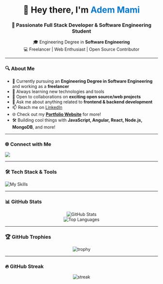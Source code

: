 <h1 align="center">👋 Hey there, I'm <span style="color:#007acc">Adem Mami</span></h1>
<h3 align="center">🚀 Passionate Full Stack Developer & Software Engineering Student</h3>

<p align="center">
  🎓 Engineering Degree in <strong>Software Engineering</strong> <br>
  💻 Freelancer | Web Enthusiast | Open Source Contributor <br>
</p>

---

### 🔍 About Me

- 🔭 Currently pursuing an **Engineering Degree in Software Engineering** and working as a **freelancer**
- 🌱 Always learning new technologies and tools
- 👯 Open to collaborations on **exciting open source/web projects**
- 💬 Ask me about anything related to **frontend & backend development**
- 📫 Reach me on [LinkedIn](https://www.linkedin.com/in/adem-mami-13ra/)
- 🌐 Check out my **[Portfolio Website](https://www.ademmami.me/)** for more!
- 🛠️ Building cool things with **JavaScript, Angular, React, Node.js, MongoDB**, and more!

---

### 🌐 Connect with Me

<p>
  <a href="https://www.linkedin.com/in/adem-mami-13ra/" target="_blank">
    <img src="https://img.shields.io/badge/LinkedIn-Connect-blue?style=for-the-badge&logo=linkedin&logoColor=white" />
  </a>
</p>

---

### 🛠️ Tech Stack & Tools

![My Skills](https://skillicons.dev/icons?i=html,css,js,react,angular,nodejs,express,firebase,mongodb,mysql,git,github,vscode)

---

### 📊 GitHub Stats

<p align="center">
  <img src="https://github-readme-stats.vercel.app/api?username=AdemMami123&show_icons=true&theme=radical" alt="GitHub Stats" />
  <br />
<img src="https://github-readme-stats.vercel.app/api/top-langs/?username=AdemMami123&hide=Python,Jupyter%20Notebook&layout=compact&theme=radical" alt="Top Languages" />
</p>

---

### 🏆 GitHub Trophies

<p align="center">
  <img src="https://github-profile-trophy.vercel.app/?username=AdemMami123&theme=radical&row=1&column=10" alt="trophy" />
</p>

---

### 🔥 GitHub Streak

<p align="center">
  <img src="https://github-readme-streak-stats.herokuapp.com/?user=AdemMami123&theme=radical" alt="streak" />
</p>

